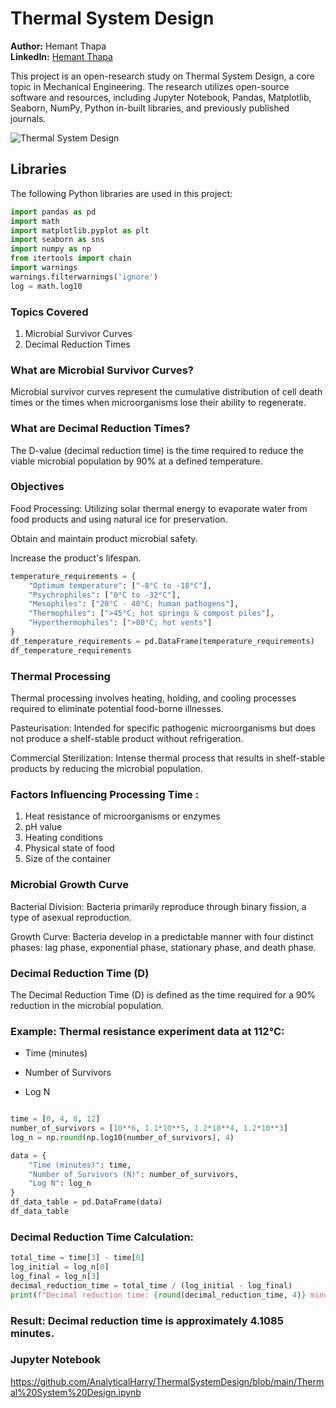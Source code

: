 # Thermal System Design 

**Author:** Hemant Thapa  
**LinkedIn:** [Hemant Thapa](https://www.linkedin.com/in/thapahemant/)

This project is an open-research study on Thermal System Design, a core topic in Mechanical Engineering. The research utilizes open-source software and resources, including Jupyter Notebook, Pandas, Matplotlib, Seaborn, NumPy, Python in-built libraries, and previously published journals.

![Thermal System Design](image.png)

## Libraries

The following Python libraries are used in this project:

```python
import pandas as pd
import math
import matplotlib.pyplot as plt
import seaborn as sns
import numpy as np
from itertools import chain
import warnings
warnings.filterwarnings('ignore')
log = math.log10
```

### Topics Covered

1. Microbial Survivor Curves
2. Decimal Reduction Times

### What are Microbial Survivor Curves?

Microbial survivor curves represent the cumulative distribution of cell death times or the times when microorganisms lose their ability to regenerate.

### What are Decimal Reduction Times?

The D-value (decimal reduction time) is the time required to reduce the viable microbial population by 90% at a defined temperature.

### Objectives

Food Processing: Utilizing solar thermal energy to evaporate water from food products and using natural ice for preservation.

Obtain and maintain product microbial safety.

Increase the product's lifespan.

```python
temperature_requirements = {
    "Optimum temperature": ["-8°C to -18°C"],
    "Psychrophiles": ["0°C to -32°C"],
    "Mesophiles": ["20°C - 40°C; human pathogens"],
    "Thermophiles": [">45°C; hot springs & compost piles"],
    "Hyperthermophiles": [">80°C; hot vents"]
}
df_temperature_requirements = pd.DataFrame(temperature_requirements)
df_temperature_requirements
```

### Thermal Processing

Thermal processing involves heating, holding, and cooling processes required to eliminate potential food-borne illnesses.

Pasteurisation: Intended for specific pathogenic microorganisms but does not produce a shelf-stable product without refrigeration.

Commercial Sterilization: Intense thermal process that results in shelf-stable products by reducing the microbial population.

### Factors Influencing Processing Time : 

1. Heat resistance of microorganisms or enzymes
2. pH value
3. Heating conditions
4. Physical state of food
5. Size of the container


### Microbial Growth Curve

Bacterial Division: Bacteria primarily reproduce through binary fission, a type of asexual reproduction.

Growth Curve: Bacteria develop in a predictable manner with four distinct phases: lag phase, exponential phase, stationary phase, and death phase.

### Decimal Reduction Time (D)

The Decimal Reduction Time (D) is defined as the time required for a 90% reduction in the microbial population.

### Example: Thermal resistance experiment data at 112°C:

- Time (minutes)

- Number of Survivors

- Log N

``` python

time = [0, 4, 8, 12]
number_of_survivors = [10**6, 1.1*10**5, 1.2*10**4, 1.2*10**3]
log_n = np.round(np.log10(number_of_survivors), 4)

data = {
    "Time (minutes)": time,
    "Number of Survivors (N)": number_of_survivors,
    "Log N": log_n
}
df_data_table = pd.DataFrame(data)
df_data_table
```

### Decimal Reduction Time Calculation:

```python
total_time = time[3] - time[0]
log_initial = log_n[0]
log_final = log_n[3]
decimal_reduction_time = total_time / (log_initial - log_final)
print(f"Decimal reduction time: {round(decimal_reduction_time, 4)} minutes")
```

### Result: Decimal reduction time is approximately 4.1085 minutes.

### Jupyter Notebook 

https://github.com/AnalyticalHarry/ThermalSystemDesign/blob/main/Thermal%20System%20Design.ipynb


